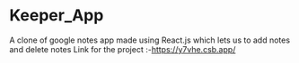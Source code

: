 # Keeper_App
A clone of google notes app made using React.js which lets us to add notes and delete notes
Link for the project :-https://y7vhe.csb.app/

